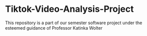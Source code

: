 # Tiktok-Video-Analysis-Project
This repository is a part of our semester software project under the esteemed guidance of Professor Katinka Wolter
